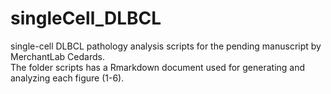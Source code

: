 # singleCell_DLBCL
single-cell DLBCL pathology analysis scripts for the pending manuscript by MerchantLab Cedards.  
 The folder scripts has a Rmarkdown document used for generating and analyzing each figure (1-6).
